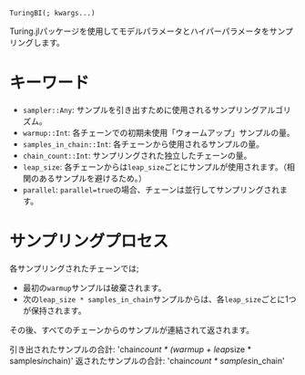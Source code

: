 ```
TuringBI(; kwargs...)
```

Turing.jlパッケージを使用してモデルパラメータとハイパーパラメータをサンプリングします。

# キーワード

  * `sampler::Any`: サンプルを引き出すために使用されるサンプリングアルゴリズム。
  * `warmup::Int`: 各チェーンでの初期未使用「ウォームアップ」サンプルの量。
  * `samples_in_chain::Int`: 各チェーンから使用されるサンプルの量。
  * `chain_count::Int`: サンプリングされた独立したチェーンの量。
  * `leap_size`: 各チェーンからは`leap_size`ごとにサンプルが使用されます。（相関のあるサンプルを避けるため。）
  * `parallel`: `parallel=true`の場合、チェーンは並行してサンプリングされます。

# サンプリングプロセス

各サンプリングされたチェーンでは;

  * 最初の`warmup`サンプルは破棄されます。
  * 次の`leap_size * samples_in_chain`サンプルからは、各`leap_size`ごとに1つが保持されます。

その後、すべてのチェーンからのサンプルが連結されて返されます。

引き出されたサンプルの合計:    'chain*count * (warmup + leap*size * samples*in*chain)' 返されたサンプルの合計: 'chain*count * samples*in_chain'

